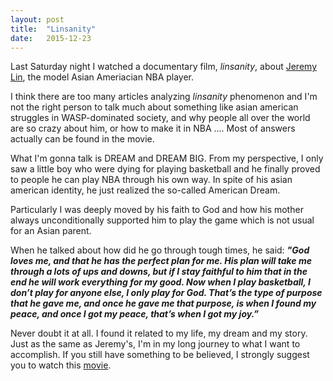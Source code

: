 ```yaml
---
layout: post
title:  "Linsanity"
date:   2015-12-23
---
```


Last Saturday night I watched a documentary film, *linsanity*, about [Jeremy Lin](https://en.wikipedia.org/wiki/Jeremy_Lin), the model Asian Ameriacian NBA player.

I think there are too many articles analyzing *linsanity* phenomenon and I'm not the right person to talk much about something like asian american struggles in WASP-dominated society, and why people all over the world are so crazy about him, or  how to make it in NBA .... Most of answers actually can be found in the movie. 

What I'm gonna talk is DREAM and DREAM BIG. From my perspective, I only saw a little boy who were dying for playing basketball and he finally proved to people he can play NBA through his own way. In spite of his asian american identity, he just realized the so-called American Dream.  

Particularly I was deeply moved by his faith to God and how his mother always unconditionally supported him to play the game which is not usual for an Asian parent.

When he talked about how did he go through tough times, he said: 
***"God loves me, and that he has the perfect plan for me. His plan will take me through a lots of ups and downs, but if I stay faithful to him that in the end he will work everything for my good. Now when I play basketball, I don’t play for anyone else, I only play for God. That’s the type of purpose that he gave me, and once he gave me that purpose, is when I found my peace, and once I got my peace, that’s when I got my joy.”***

Never doubt it at all. I found it related to my life, my dream and my story. Just as the same as Jeremy's, I'm in my long journey to what I want to accomplish. If you still have something to be believed,  I strongly suggest you to watch this [movie](https://www.youtube.com/embed/tLUAOe-B-yo).
 
